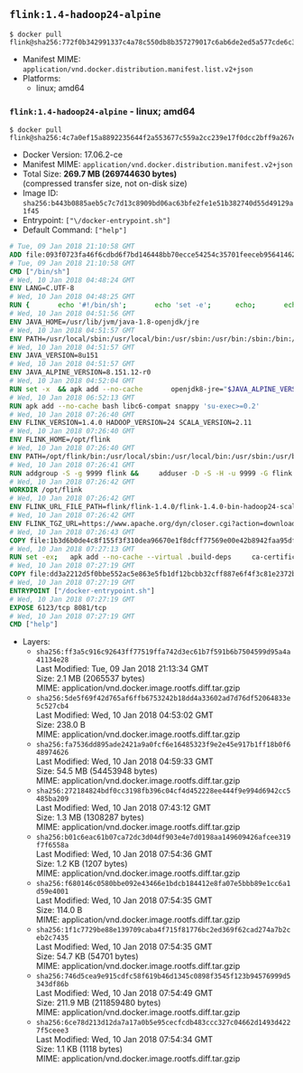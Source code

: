 ## `flink:1.4-hadoop24-alpine`

```console
$ docker pull flink@sha256:772f0b342991337c4a78c550db8b357279017c6ab6de2ed5a577cde6c3405bba
```

-	Manifest MIME: `application/vnd.docker.distribution.manifest.list.v2+json`
-	Platforms:
	-	linux; amd64

### `flink:1.4-hadoop24-alpine` - linux; amd64

```console
$ docker pull flink@sha256:4c7a0ef15a8892235644f2a553677c559a2cc239e17f0dcc2bff9a267e4b447a
```

-	Docker Version: 17.06.2-ce
-	Manifest MIME: `application/vnd.docker.distribution.manifest.v2+json`
-	Total Size: **269.7 MB (269744630 bytes)**  
	(compressed transfer size, not on-disk size)
-	Image ID: `sha256:b443b0885aeb5c7c7d13c8909bd06ac63bfe2fe1e51b382740d55d49129a1f45`
-	Entrypoint: `["\/docker-entrypoint.sh"]`
-	Default Command: `["help"]`

```dockerfile
# Tue, 09 Jan 2018 21:10:58 GMT
ADD file:093f0723fa46f6cdbd6f7bd146448bb70ecce54254c35701feeceb956414622f in / 
# Tue, 09 Jan 2018 21:10:58 GMT
CMD ["/bin/sh"]
# Wed, 10 Jan 2018 04:48:24 GMT
ENV LANG=C.UTF-8
# Wed, 10 Jan 2018 04:48:25 GMT
RUN { 		echo '#!/bin/sh'; 		echo 'set -e'; 		echo; 		echo 'dirname "$(dirname "$(readlink -f "$(which javac || which java)")")"'; 	} > /usr/local/bin/docker-java-home 	&& chmod +x /usr/local/bin/docker-java-home
# Wed, 10 Jan 2018 04:51:56 GMT
ENV JAVA_HOME=/usr/lib/jvm/java-1.8-openjdk/jre
# Wed, 10 Jan 2018 04:51:57 GMT
ENV PATH=/usr/local/sbin:/usr/local/bin:/usr/sbin:/usr/bin:/sbin:/bin:/usr/lib/jvm/java-1.8-openjdk/jre/bin:/usr/lib/jvm/java-1.8-openjdk/bin
# Wed, 10 Jan 2018 04:51:57 GMT
ENV JAVA_VERSION=8u151
# Wed, 10 Jan 2018 04:51:57 GMT
ENV JAVA_ALPINE_VERSION=8.151.12-r0
# Wed, 10 Jan 2018 04:52:04 GMT
RUN set -x 	&& apk add --no-cache 		openjdk8-jre="$JAVA_ALPINE_VERSION" 	&& [ "$JAVA_HOME" = "$(docker-java-home)" ]
# Wed, 10 Jan 2018 06:52:13 GMT
RUN apk add --no-cache bash libc6-compat snappy 'su-exec>=0.2'
# Wed, 10 Jan 2018 07:26:40 GMT
ENV FLINK_VERSION=1.4.0 HADOOP_VERSION=24 SCALA_VERSION=2.11
# Wed, 10 Jan 2018 07:26:40 GMT
ENV FLINK_HOME=/opt/flink
# Wed, 10 Jan 2018 07:26:40 GMT
ENV PATH=/opt/flink/bin:/usr/local/sbin:/usr/local/bin:/usr/sbin:/usr/bin:/sbin:/bin:/usr/lib/jvm/java-1.8-openjdk/jre/bin:/usr/lib/jvm/java-1.8-openjdk/bin
# Wed, 10 Jan 2018 07:26:41 GMT
RUN addgroup -S -g 9999 flink &&     adduser -D -S -H -u 9999 -G flink -h $FLINK_HOME flink
# Wed, 10 Jan 2018 07:26:42 GMT
WORKDIR /opt/flink
# Wed, 10 Jan 2018 07:26:42 GMT
ENV FLINK_URL_FILE_PATH=flink/flink-1.4.0/flink-1.4.0-bin-hadoop24-scala_2.11.tgz
# Wed, 10 Jan 2018 07:26:42 GMT
ENV FLINK_TGZ_URL=https://www.apache.org/dyn/closer.cgi?action=download&filename=flink/flink-1.4.0/flink-1.4.0-bin-hadoop24-scala_2.11.tgz FLINK_ASC_URL=https://www.apache.org/dist/flink/flink-1.4.0/flink-1.4.0-bin-hadoop24-scala_2.11.tgz.asc
# Wed, 10 Jan 2018 07:26:43 GMT
COPY file:1b3d6b0de4c8f155f3f310dea96670e1f8dcff77569e00e42b8942faa95df302 in /KEYS 
# Wed, 10 Jan 2018 07:27:13 GMT
RUN set -ex;   apk add --no-cache --virtual .build-deps     ca-certificates     gnupg     openssl     tar   ;     wget -nv -O flink.tgz "$FLINK_TGZ_URL";   wget -nv -O flink.tgz.asc "$FLINK_ASC_URL";     export GNUPGHOME="$(mktemp -d)";   gpg --import /KEYS;   gpg --batch --verify flink.tgz.asc flink.tgz;   rm -rf "$GNUPGHOME" flink.tgz.asc;     tar -xf flink.tgz --strip-components=1;   rm flink.tgz;     apk del .build-deps;     chown -R flink:flink .;
# Wed, 10 Jan 2018 07:27:19 GMT
COPY file:dd3a2212d5f0bbe552ac5e863e5fb1df12bcbb32cff887e6f4f3c81e2372b6c1 in / 
# Wed, 10 Jan 2018 07:27:19 GMT
ENTRYPOINT ["/docker-entrypoint.sh"]
# Wed, 10 Jan 2018 07:27:19 GMT
EXPOSE 6123/tcp 8081/tcp
# Wed, 10 Jan 2018 07:27:19 GMT
CMD ["help"]
```

-	Layers:
	-	`sha256:ff3a5c916c92643ff77519ffa742d3ec61b7f591b6b7504599d95a4a41134e28`  
		Last Modified: Tue, 09 Jan 2018 21:13:34 GMT  
		Size: 2.1 MB (2065537 bytes)  
		MIME: application/vnd.docker.image.rootfs.diff.tar.gzip
	-	`sha256:5de5f69f42d765af6ffb6753242b18dd4a33602ad7d76df52064833e5c527cb4`  
		Last Modified: Wed, 10 Jan 2018 04:53:02 GMT  
		Size: 238.0 B  
		MIME: application/vnd.docker.image.rootfs.diff.tar.gzip
	-	`sha256:fa7536dd895ade2421a9a0fcf6e16485323f9e2e45e917b1ff18b0f648974626`  
		Last Modified: Wed, 10 Jan 2018 04:59:33 GMT  
		Size: 54.5 MB (54453948 bytes)  
		MIME: application/vnd.docker.image.rootfs.diff.tar.gzip
	-	`sha256:272184824bdf0cc3198fb396c04cf4d452228ee444f9e994d6942cc5485ba209`  
		Last Modified: Wed, 10 Jan 2018 07:43:12 GMT  
		Size: 1.3 MB (1308287 bytes)  
		MIME: application/vnd.docker.image.rootfs.diff.tar.gzip
	-	`sha256:b01c6eac61b07ca72dc3d04df903e4e7d0198aa149609426afcee319f7f6558a`  
		Last Modified: Wed, 10 Jan 2018 07:54:36 GMT  
		Size: 1.2 KB (1207 bytes)  
		MIME: application/vnd.docker.image.rootfs.diff.tar.gzip
	-	`sha256:f680146c0580bbe092e43466e1bdcb184412e8fa07e5bbb89e1cc6a1d59e4001`  
		Last Modified: Wed, 10 Jan 2018 07:54:35 GMT  
		Size: 114.0 B  
		MIME: application/vnd.docker.image.rootfs.diff.tar.gzip
	-	`sha256:1f1c7729be88e139709caba4f715f81776bc2ed369f62cad274a7b2ceb2c7435`  
		Last Modified: Wed, 10 Jan 2018 07:54:35 GMT  
		Size: 54.7 KB (54701 bytes)  
		MIME: application/vnd.docker.image.rootfs.diff.tar.gzip
	-	`sha256:746d5cea9e915cdfc58f619b46d1345c0898f3545f123b94576999d5343df86b`  
		Last Modified: Wed, 10 Jan 2018 07:54:49 GMT  
		Size: 211.9 MB (211859480 bytes)  
		MIME: application/vnd.docker.image.rootfs.diff.tar.gzip
	-	`sha256:6ce78d213d12da7a17a0b5e95cecfcdb483ccc327c04662d1493d4227f5ceee3`  
		Last Modified: Wed, 10 Jan 2018 07:54:34 GMT  
		Size: 1.1 KB (1118 bytes)  
		MIME: application/vnd.docker.image.rootfs.diff.tar.gzip

